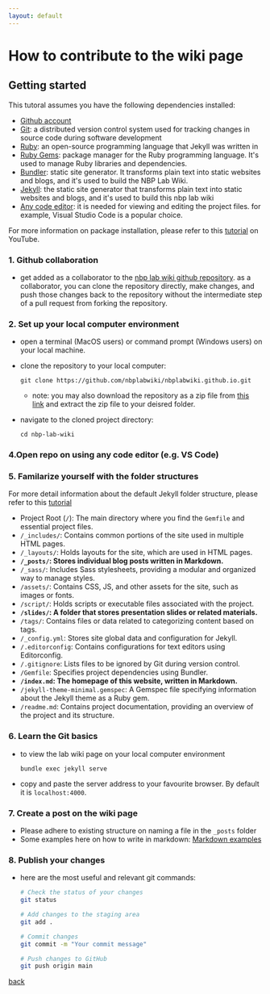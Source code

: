 ```yaml
---
layout: default
---
```


# How to contribute to the wiki page

## Getting started

This tutoral assumes you have the following dependencies installed:

* [Github account](https://github.com/)
* [Git](https://git-scm.com/): a distributed version control system used for tracking changes in source code during software development
* [Ruby](https://www.ruby-lang.org/en/): an open-source programming language that Jekyll was written in
* [Ruby Gems](https://rubygems.org/): package manager for the Ruby programming language. It's used to manage Ruby libraries and dependencies.
* [Bundler](https://bundler.io/): static site generator. It transforms plain text into static websites and blogs, and it's used to build the NBP Lab Wiki.
* [Jekyll](https://jekyllrb.com/): the static site generator that transforms plain text into static websites and blogs, and it's used to build this nbp lab wiki
* [Any code editor](https://code.visualstudio.com/): it is needed for viewing and editing the project files. for example, Visual Studio Code is a popular choice.

For more information on package installation, please refer to this [tutorial](https://www.youtube.com/watch?v=WhrU9m82Wm8&list=PLLAZ4kZ9dFpOPV5C5Ay0pHaa0RJFhcmcB&index=2) on YouTube.

### 1. **Github collaboration**
- get added as a collaborator to the [nbp lab wiki github repository](https://github.com/nbplabwiki/nbplabwiki.github.io). as a collaborator, you can clone the repository directly, make changes, and push those changes back to the repository without the intermediate step of a pull request from forking the repository.

### 2. **Set up your local computer environment**

- open a terminal (MacOS users) or command prompt (Windows users) on your local machine.
- clone the repository to your local computer:

   ```
   git clone https://github.com/nbplabwiki/nbplabwiki.github.io.git
   ```
   - note: you may also download the repository as a zip file from [this link](https://github.com/nbplabwiki/nbplabwiki.github.io/) and extract the zip file to your deisred folder.

- navigate to the cloned project directory:
   ```
   cd nbp-lab-wiki
   ```

### 4.**Open repo on using any code editor (e.g. VS Code)** 

### 5. **Familarize yourself with the folder structures**

For more detail information about the default Jekyll folder structure, please refer to this [tutorial](https://www.youtube.com/watch?v=pxua_1vyFck&list=PLLAZ4kZ9dFpOPV5C5Ay0pHaa0RJFhcmcB&index=4)

* Project Root (`/`): The main directory where you find the `Gemfile` and essential project files.
* `/_includes/`: Contains common portions of the site used in multiple HTML pages.
* `/_layouts/`: Holds layouts for the site, which are used in HTML pages.
* **`/_posts/`: Stores individual blog posts written in Markdown.**
* `/_sass/`: Includes Sass stylesheets, providing a modular and organized way to manage styles.
* `/assets/`: Contains CSS, JS, and other assets for the site, such as images or fonts.
* `/script/`: Holds scripts or executable files associated with the project.
* **`/slides/`: A folder that stores presentation slides or related materials.**
* `/tags/`: Contains files or data related to categorizing content based on tags.
* `/_config.yml`: Stores site global data and configuration for Jekyll.
* `/.editorconfig`: Contains configurations for text editors using Editorconfig.
* `/.gitignore`: Lists files to be ignored by Git during version control.
* `/Gemfile`: Specifies project dependencies using Bundler.
* **`/index.md`: The homepage of this website, written in Markdown.**
* `/jekyll-theme-minimal.gemspec`: A Gemspec file specifying information about the Jekyll theme as a Ruby gem.
* `/readme.md`: Contains project documentation, providing an overview of the project and its structure.

### 6. **Learn the Git basics**
- to view the lab wiki page on your local computer environment

   ```
   bundle exec jekyll serve
   ```
- copy and paste the server address to your favourite browser. By default it is `localhost:4000`.

### 7. **Create a post on the wiki page**

- Please adhere to existing structure on naming a file in the `_posts` folder
- Some examples here on how to write in markdown: [Markdown examples](/markdown-examples)

### 8. **Publish your changes**

- here are the most useful and relevant git commands:

   ```bash
   # Check the status of your changes
   git status

   # Add changes to the staging area
   git add .

   # Commit changes
   git commit -m "Your commit message"

   # Push changes to GitHub
   git push origin main
   ```
[back](/)